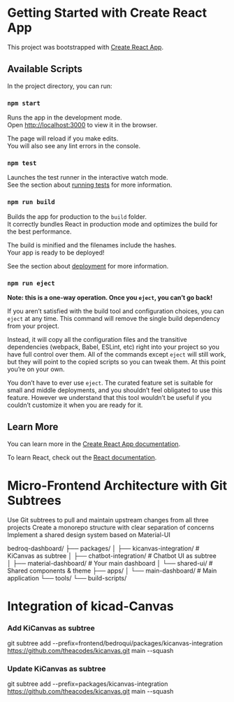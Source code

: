 # Getting Started with Create React App

This project was bootstrapped with [Create React App](https://github.com/facebook/create-react-app).

## Available Scripts

In the project directory, you can run:

### `npm start`

Runs the app in the development mode.\
Open [http://localhost:3000](http://localhost:3000) to view it in the browser.

The page will reload if you make edits.\
You will also see any lint errors in the console.

### `npm test`

Launches the test runner in the interactive watch mode.\
See the section about [running tests](https://facebook.github.io/create-react-app/docs/running-tests) for more information.

### `npm run build`

Builds the app for production to the `build` folder.\
It correctly bundles React in production mode and optimizes the build for the best performance.

The build is minified and the filenames include the hashes.\
Your app is ready to be deployed!

See the section about [deployment](https://facebook.github.io/create-react-app/docs/deployment) for more information.

### `npm run eject`

**Note: this is a one-way operation. Once you `eject`, you can’t go back!**

If you aren’t satisfied with the build tool and configuration choices, you can `eject` at any time. This command will remove the single build dependency from your project.

Instead, it will copy all the configuration files and the transitive dependencies (webpack, Babel, ESLint, etc) right into your project so you have full control over them. All of the commands except `eject` will still work, but they will point to the copied scripts so you can tweak them. At this point you’re on your own.

You don’t have to ever use `eject`. The curated feature set is suitable for small and middle deployments, and you shouldn’t feel obligated to use this feature. However we understand that this tool wouldn’t be useful if you couldn’t customize it when you are ready for it.

## Learn More

You can learn more in the [Create React App documentation](https://facebook.github.io/create-react-app/docs/getting-started).

To learn React, check out the [React documentation](https://reactjs.org/).

# Micro-Frontend Architecture with Git Subtrees

Use Git subtrees to pull and maintain upstream changes from all three projects
Create a monorepo structure with clear separation of concerns
Implement a shared design system based on Material-UI

bedroq-dashboard/
├── packages/
│   ├── kicanvas-integration/     # KiCanvas as subtree
│   ├── chatbot-integration/      # Chatbot UI as subtree  
│   ├── material-dashboard/       # Your main dashboard
│   └── shared-ui/                # Shared components & theme
├── apps/
│   └── main-dashboard/          # Main application
└── tools/
    └── build-scripts/

# Integration of kicad-Canvas

### Add KiCanvas as subtree
git subtree add --prefix=frontend/bedroqui/packages/kicanvas-integration \
  https://github.com/theacodes/kicanvas.git main --squash


### Update KiCanvas as subtree
git subtree add --prefix=packages/kicanvas-integration \
  https://github.com/theacodes/kicanvas.git main --squash